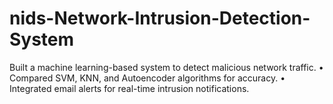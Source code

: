# nids-Network-Intrusion-Detection-System
 Built a machine learning-based system to detect malicious network traffic.  • Compared SVM, KNN, and Autoencoder algorithms for accuracy.  • Integrated email alerts for real-time intrusion notifications.
